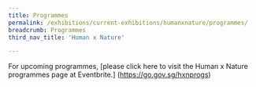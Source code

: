 ```yaml
---
title: Programmes
permalink: /exhibitions/current-exhibitions/humanxnature/programmes/
breadcrumb: Programmes
third_nav_title: 'Human x Nature'

---
```


For upcoming programmes, [please click here to visit the Human x Nature programmes page at Eventbrite.] (https://go.gov.sg/hxnprogs)